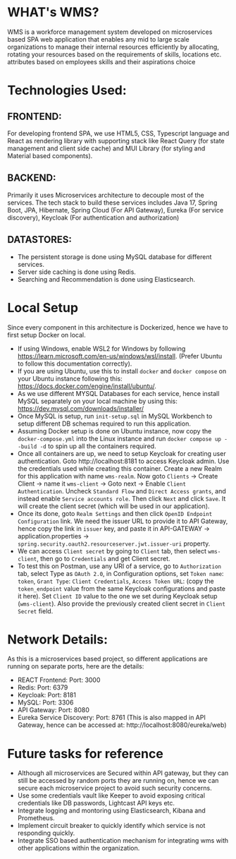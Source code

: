 # WHAT's WMS?

WMS is a workforce management system developed on microservices based SPA web application that enables any mid to large scale organizations to manage their internal resources efficiently by allocating, rotating your resources based on the requirements of skills, locations etc. attributes based on employees skills and their aspirations choice

# Technologies Used:

## FRONTEND:

For developing frontend SPA, we use HTML5, CSS, Typescript language and React as rendering library with supporting stack like React Query (for state management and client side cache) and MUI Library (for styling and Material based components).

## BACKEND:

Primarily it uses Microservices architecture to decouple most of the services. The tech stack to build these services includes Java 17, Spring Boot, JPA, Hibernate, Spring Cloud (For API Gateway), Eureka (For service discovery), Keycloak (For authentication and authorization)

## DATASTORES:

- The persistent storage is done using MySQL database for different services.
- Server side caching is done using Redis.
- Searching and Recommendation is done using Elasticsearch.

# Local Setup

Since every component in this architecture is Dockerized, hence we have to first setup Docker on local.

- If using Windows, enable WSL2 for Windows by following https://learn.microsoft.com/en-us/windows/wsl/install. (Prefer Ubuntu to follow this documentation correctly).
- If you are using Ubuntu, use this to install `docker` and `docker compose` on your Ubuntu instance following this: https://docs.docker.com/engine/install/ubuntu/.
- As we use different MYSQL Databases for each service, hence install MySQL separately on your local machine by using this: https://dev.mysql.com/downloads/installer/
- Once MySQL is setup, run `init-setup.sql` in MySQL Workbench to setup different DB schemas required to run this application.
- Assuming Docker setup is done on Ubuntu instance, now copy the `docker-compose.yml` into the Linux instance and run `docker compose up --build -d` to spin up all the containers required.
- Once all containers are up, we need to setup Keycloak for creating user authentication. Goto http://localhost:8181 to access Keycloak admin. Use the credentials used while creating this container. Create a new Realm for this application with name `wms-realm`. Now goto `Clients` -> Create Client -> name it `wms-client` -> Goto next -> Enable `Client Authentication`. Uncheck `Standard Flow` and `Direct Access grants`, and instead enable `Service accounts role`. Then click `Next` and click `Save`. It will create the client secret (which will be used in our application).
- Once its done, goto `Realm Settings` and then click `OpenID Endpoint Configuration` link. We need the issuer URL to provide it to API Gateway, hence copy the link in `issuer` key, and paste it in API-GATEWAY -> application.properties -> `spring.security.oauth2.resourceserver.jwt.issuer-uri` property.
- We can access `Client secret` by going to `Client` tab, then select `wms-client`, then go to `Credentials` and get Client secret.
- To test this on Postman, use any URI of a service, go to `Authorization` tab, select Type as `OAuth 2.0`, in Configuration options, set `Token name`: `token`, `Grant Type`: `Client Credentials`, `Access Token URL`: (copy the `token_endpoint` value from the same Keycloak configurations and paste it here). Set `Client ID` value to the one we set during Keycloak setup (`wms-client`). Also provide the previously created client secret in `Client Secret` field.

# Network Details:

As this is a microservices based project, so different applications are running on separate ports, here are the details:

- REACT Frontend: Port: 3000
- Redis: Port: 6379
- Keycloak: Port: 8181
- MySQL: Port: 3306
- API Gateway: Port: 8080
- Eureka Service Discovery: Port: 8761 (This is also mapped in API Gateway, hence can be accessed at: http://localhost:8080/eureka/web)

# Future tasks for reference

- Although all microservices are Secured within API gateway, but they can still be accessed by random ports they are running on, hence we can secure each microservice project to avoid such security concerns.
- Use some credentials vault like Keeper to avoid exposing critical credentials like DB passwords, Lightcast API keys etc.
- Integrate logging and montoring using Elasticsearch, Kibana and Prometheus.
- Implement circuit breaker to quickly identify which service is not responding quickly.
- Integrate SSO based authentication mechanism for integrating wms with other applications within the organization.
